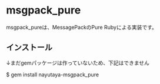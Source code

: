 
# msgpack_pure

msgpack_pureは、MessagePackのPure Rubyによる実装です。

## インストール

↓まだgemパッケージは作っていないため、下記はできません

  $ gem install nayutaya-msgpack_pure
